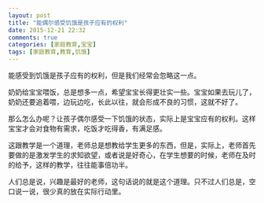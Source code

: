 ```yaml
---
layout: post
title: "能偶尔感受饥饿是孩子应有的权利"
date: 2015-12-21 22:32
comments: true
categories: [家庭教育,宝宝]
tags: [家庭教育,教育,饥饿]
---
```

能感受到饥饿是孩子应有的权利，但是我们经常会忽略这一点。  

奶奶给宝宝喂饭，总是想多一点，希望宝宝长得更壮实一些。宝宝如果去玩儿了，奶奶还要追着喂，边玩边吃，长此以往，就会形成不良的习惯，这就不好了。  

那么怎么办呢？让孩子偶尔感受一下饥饿的状态，实际上是宝宝应有的权利。这样宝宝才会对食物有需求，吃饭才吃得香，有满足感。  

这跟教学是一个道理，老师总是想教给学生更多的东西，但是，实际上，老师首先要做的是激发学生的求知欲望，或者说是好奇心，在学生想要的时候，老师在及时的给予，这样的教学，往往能事倍功半。  

人们总是说，兴趣是最好的老师，这句话说的就是这个道理。只不过人们总是，空口说一说，很少真的放在实际行动里。  

